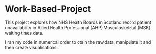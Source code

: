 # Work-Based-Project

This project explores how NHS Health Boards in Scotland record patient unavailability in Allied Health Professional (AHP) Musculoskeletal (MSK) waiting times data.

I ran my code in numerical order to otain the raw data, manipulate it and then create visualisations.
